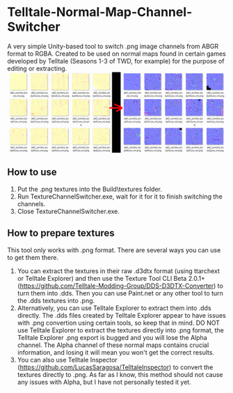 # Telltale-Normal-Map-Channel-Switcher
A very simple Unity-based tool to switch .png image channels from ABGR format to RGBA. Created to be used on normal maps found in certain games developed by Telltale (Seasons 1-3 of TWD, for example) for the purpose of editing or extracting.
![alt text](https://github.com/Telltale-Modding-Group/Telltale-Normal-Map-Channel-Switcher/blob/main/screenshots/ex.png?raw=true)
## How to use
1) Put the .png textures into the Build\textures folder.
2) Run TextureChannelSwitcher.exe, wait for it for it to finish switching the channels.
3) Close TextureChannelSwitcher.exe.

## How to prepare textures
This tool only works with .png format. There are several ways you can use to get them there.
1) You can extract the textures in their raw .d3dtx format (using ttarchext or Telltale Explorer) and then use the Texture Tool CLI Beta 2.0.1+ (https://github.com/Telltale-Modding-Group/DDS-D3DTX-Converter) to turn them into .dds. Then you can use Paint.net or any other tool to turn the .dds textures into .png.
2) Alternatively, you can use Telltale Explorer to extract them into .dds directly. The .dds files created by Telltale Explorer appear to have issues with .png convertion using certain tools, so keep that in mind. DO NOT use Telltale Explorer to extract the textures directly into .png format, the Telltale Explorer .png export is bugged and you will lose the Alpha channel. The Alpha channel of these normal maps contains crucial information, and losing it will mean you won't get the correct results.
3) You can also use Telltale Inspector (https://github.com/LucasSaragosa/TelltaleInspector) to convert the textures directly to .png. As far as I know, this method should not cause any issues with Alpha, but I have not personally tested it yet.

